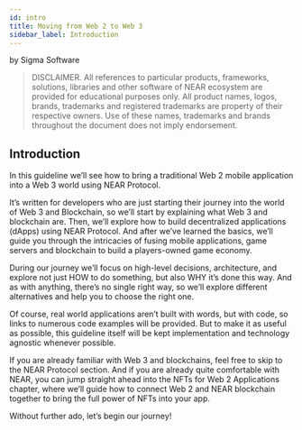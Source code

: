 ```yaml
---
id: intro
title: Moving from Web 2 to Web 3
sidebar_label: Introduction
---
```


by Sigma Software

>DISCLAIMER. All references to particular products, frameworks, solutions, libraries and other software of NEAR ecosystem are provided for educational purposes only. All product names, logos, brands, trademarks and registered trademarks are property of their respective owners. Use of these names, trademarks and brands throughout the document does not imply endorsement.

## Introduction

In this guideline we’ll see how to bring a traditional Web 2 mobile application into a Web 3 world using NEAR Protocol.

It’s written for developers who are just starting their journey into the world of Web 3 and Blockchain, so we’ll start by explaining what Web 3 and blockchain are. Then, we’ll explore how to build decentralized applications (dApps) using NEAR Protocol. And after we’ve learned the basics, we’ll guide you through the intricacies of fusing mobile applications, game servers and blockchain to build a players-owned game economy.

During our journey we’ll focus on high-level decisions, architecture, and explore not just HOW to do something, but also WHY it’s done this way. And as with anything, there’s no single right way, so we’ll explore different alternatives and help you to choose the right one. 

Of course, real world applications aren’t built with words, but with code, so links to numerous code examples will be provided. But to make it as useful as possible, this guideline itself will be kept implementation and technology agnostic whenever possible.

If you are already familiar with Web 3 and blockchains, feel free to skip to the NEAR Protocol section. And if you are already quite comfortable with NEAR, you can jump straight ahead into the NFTs for Web 2 Applications chapter, where we’ll guide how to connect Web 2 and NEAR blockchain together to bring the full power of NFTs into your app.

Without further ado, let’s begin our journey!
